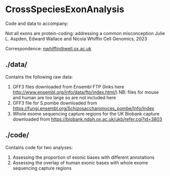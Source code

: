 # CrossSpeciesExonAnalysis

Code and data to accompany:

  Not all exons are protein-coding: addressing a common misconception
  Julie L. Aspden, Edward Wallace and Nicola Whiffin
  Cell Genomics, 2023

Correspondence: nwhiffin@well.ox.ac.uk

## ./data/

Contains the following raw data:
1. GFF3 files downloaded from Ensembl FTP (links here http://www.ensembl.org/info/data/ftp/index.html/)
NB: files for mouse and human are too large so are not included here
2. GFF3 file for S.pombe downloaded from https://fungi.ensembl.org/Schizosaccharomyces_pombe/Info/Index
3. Whole exome sequencing capture regions for the UK Biobank capture downloaded from https://biobank.ndph.ox.ac.uk/ukb/refer.cgi?id=3803

## ./code/

Contains code for two analyses:
1. Assessing the proportion of exonic bases with different annotations
2. Assessing the overlap of human exonic bases with whole exome sequencing capture regions

